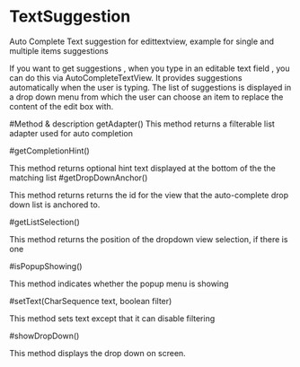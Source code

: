 # TextSuggestion
Auto Complete Text suggestion for edittextview, example for single and multiple items suggestions

If you want to get suggestions , when you type in an editable text field , you can do this via AutoCompleteTextView.
It provides suggestions automatically when the user is typing. The list of suggestions is displayed in a drop down menu from which
the user can choose an item to replace the content of the edit box with.

#Method & description
getAdapter()
This method returns a filterable list adapter used for auto completion

#getCompletionHint()

This method returns optional hint text displayed at the bottom of the the matching list
#getDropDownAnchor()

This method returns returns the id for the view that the auto-complete drop down list is anchored to.

#getListSelection()

This method returns the position of the dropdown view selection, if there is one

#isPopupShowing()

This method indicates whether the popup menu is showing

#setText(CharSequence text, boolean filter)

This method sets text except that it can disable filtering

#showDropDown()

This method displays the drop down on screen.
